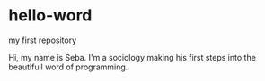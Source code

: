 # hello-word
my first repository

Hi, my name is Seba. I'm a sociology making his first steps into the beautifull word of programming.

